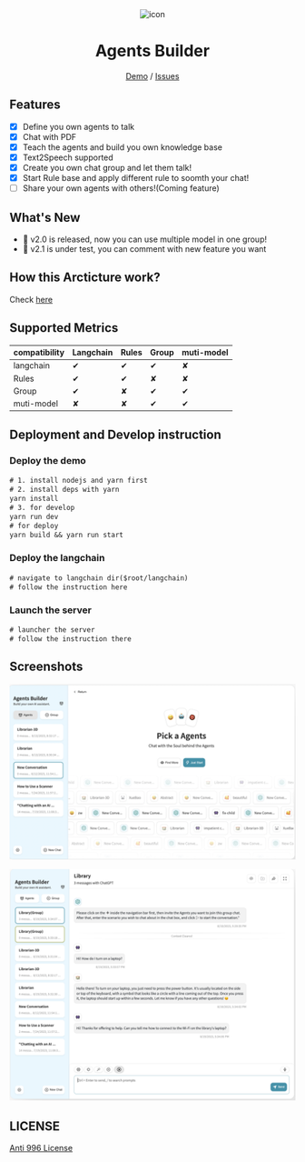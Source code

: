 <div align="center">
<img src="./docs/images/icon.svg" alt="icon"/>

<h1 align="center">Agents Builder</h1>

<!--English / [简体中文](./README_CN.md)-->


[Demo](http://18.116.115.123:3000/) / [Issues](https://github.com/Yidadaa/ChatGPT-Next-Web/issues) 


</div>

## Features

- [x] Define you own agents to talk
- [x] Chat with PDF
- [x] Teach the agents and build you own knowledge base
- [x] Text2Speech supported
- [x] Create you own chat group and let them talk!
- [x] Start Rule base and apply different rule to soomth your chat!
- [ ] Share your own agents with others!(Coming feature)

## What's New

- 🚀 v2.0 is released, now you can use multiple model in one group!
- 🚀 v2.1 is under test, you can comment with new feature you want


## How this Arcticture work?
Check [here](https://github.com/xzwDavid/ChatGPT-Next-Web/blob/latest-chatbot/Arcticture.md)

## Supported Metrics
| compatibility | Langchain | Rules | Group | muti-model |
|---------------|-----------|-------|-------|------------|
| langchain     |     ✔︎     |  ✔︎   |  ✔︎   |     ✘     |
| Rules         |     ✔︎     |  ✔︎   |  ✘   |     ✘     |
| Group         |     ✔︎     |  ✘   |  ✔︎   |     ✔︎     |
| muti-model    |     ✘     |  ✘   |  ✔︎   |     ✔︎     |


## Deployment and Develop instruction

### Deploy the demo

```shell
# 1. install nodejs and yarn first
# 2. install deps with yarn
yarn install
# 3. for develop
yarn run dev
# for deploy
yarn build && yarn run start
```
### Deploy the langchain
```shell
# navigate to langchain dir($root/langchain)
# follow the instruction here
```
### Launch the server
```shell
# launcher the server
# follow the instruction there
```

## Screenshots

![Settings](https://github.com/xzwDavid/ChatGPT-Next-Web/blob/latest-chatbot/public/start.png)

![More](https://github.com/xzwDavid/ChatGPT-Next-Web/blob/latest-chatbot/public/group.png)


## LICENSE

[Anti 996 License](https://github.com/kattgu7/Anti-996-License/blob/master/LICENSE_CN_EN)
